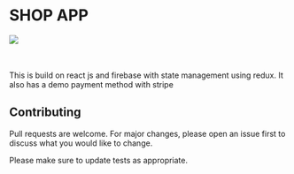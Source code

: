 <h1>SHOP APP</h1>
<div>
  <img src="https://media.giphy.com/media/NQXRZkwq6JeK1GWu9q/giphy.gif" />
</div>
</br></br>
<p>This is build on react js and firebase with state management using redux. It also has a demo payment method with stripe</p>

## Contributing

Pull requests are welcome. For major changes, please open an issue first to discuss what you would like to change.

Please make sure to update tests as appropriate.
